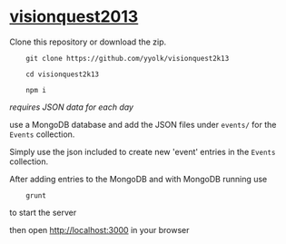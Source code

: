 [visionquest2013](http://visionquest.dinca.org)
===============

Clone this repository or download the zip.

		git clone https://github.com/yyolk/visionquest2k13

        cd visionquest2k13

        npm i

_requires JSON data for each day_

use a MongoDB database and add the JSON files under `events/` for the `Events` collection.

Simply use the json included to create new 'event' entries in the `Events` collection.

After adding entries to the MongoDB and with MongoDB running use

        grunt

to start the server

then open [http://localhost:3000]() in your browser
